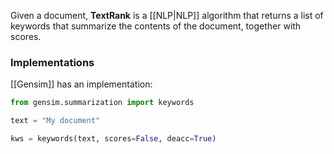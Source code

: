 Given a document, __TextRank__ is a [[NLP|NLP]] algorithm that returns a list of keywords that summarize the contents of the document, together with scores.

### Implementations

[[Gensim]] has an implementation:

```python
from gensim.summarization import keywords

text = "My document"

kws = keywords(text, scores=False, deacc=True)
```